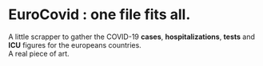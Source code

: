 # EuroCovid : one file fits all.

A little scrapper to gather the COVID-19 **cases**, **hospitalizations**, **tests** and **ICU** figures for the europeans countries.
<br>A real piece of art.
